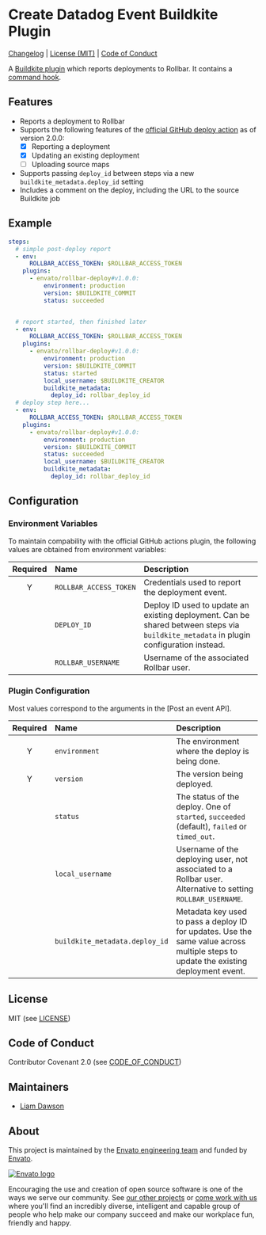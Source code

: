 # Create Datadog Event Buildkite Plugin

[Changelog] | [License (MIT)] | [Code of Conduct]

A [Buildkite plugin](https://buildkite.com/docs/agent/v3/plugins) which reports deployments to Rollbar. It contains a [command hook](hooks/command).

## Features

- Reports a deployment to Rollbar
- Supports the following features of the [official GitHub deploy action][official-action] as of version 2.0.0:
  - [x] Reporting a deployment
  - [x] Updating an existing deployment
  - [ ] Uploading source maps
- Supports passing `deploy_id` between steps via a new `buildkite_metadata.deploy_id` setting
- Includes a comment on the deploy, including the URL to the source Buildkite job

## Example

```yml
steps:
  # simple post-deploy report
  - env:
      ROLLBAR_ACCESS_TOKEN: $ROLLBAR_ACCESS_TOKEN
    plugins:
      - envato/rollbar-deploy#v1.0.0:
          environment: production
          version: $BUILDKITE_COMMIT
          status: succeeded


  # report started, then finished later
  - env:
      ROLLBAR_ACCESS_TOKEN: $ROLLBAR_ACCESS_TOKEN
    plugins:
      - envato/rollbar-deploy#v1.0.0:
          environment: production
          version: $BUILDKITE_COMMIT
          status: started
          local_username: $BUILDKITE_CREATOR
          buildkite_metadata:
            deploy_id: rollbar_deploy_id
  # deploy step here...
  - env:
      ROLLBAR_ACCESS_TOKEN: $ROLLBAR_ACCESS_TOKEN
    plugins:
      - envato/rollbar-deploy#v1.0.0:
          environment: production
          version: $BUILDKITE_COMMIT
          status: succeeded
          local_username: $BUILDKITE_CREATOR
          buildkite_metadata:
            deploy_id: rollbar_deploy_id
```

## Configuration

### Environment Variables

To maintain compability with the official GitHub actions plugin, the following values are obtained from environment variables:

| Required | Name      | Description |
| :------: | :-------- | :---------- |
|Y| `ROLLBAR_ACCESS_TOKEN` | Credentials used to report the deployment event. |
| | `DEPLOY_ID`            | Deploy ID used to update an existing deployment. Can be shared between steps via `buildkite_metadata` in plugin configuration instead. |
| | `ROLLBAR_USERNAME`     | Username of the associated Rollbar user. |

### Plugin Configuration

Most values correspond to the arguments in the [Post an event API].

| Required | Name      | Description |
| :------: | :-------- | :---------- |
|Y| `environment`    | The environment where the deploy is being done. |
|Y| `version`        | The version being deployed. |
| | `status`         | The status of the deploy. One of `started`, `succeeded` (default), `failed` or `timed_out`. |
| | `local_username` | Username of the deploying user, not associated to a Rollbar user. Alternative to setting `ROLLBAR_USERNAME`. |
| | `buildkite_metadata.deploy_id` | Metadata key used to pass a deploy ID for updates. Use the same value across multiple steps to update the existing deployment event. |

## License

MIT (see [LICENSE](LICENSE))

## Code of Conduct

Contributor Covenant 2.0 (see [CODE_OF_CONDUCT](CODE_OF_CONDUCT.md))

## Maintainers

- [Liam Dawson](https://github.com/liamdawson/)

## About

This project is maintained by the [Envato engineering team][webuild] and funded by [Envato][envato].

[![Envato logo](https://opensource.envato.com/images/envato-oss-readme-logo.png)][envato]

Encouraging the use and creation of open source software is one of the ways we serve our community. See [our other projects][oss] or [come work with us][careers] where you'll find an incredibly diverse, intelligent and capable group of people who help make our company succeed and make our workplace fun, friendly and happy.

  [official-action]: https://github.com/rollbar/github-deploy-action
  [Changelog]: CHANGELOG.md
  [License (MIT)]: LICENSE
  [Code of Conduct]: CODE_OF_CONDUCT.md
  [webuild]: http://webuild.envato.com?utm_source=github
  [envato]: https://envato.com?utm_source=github
  [oss]: http://opensource.envato.com//?utm_source=github
  [careers]: http://careers.envato.com/?utm_source=github
